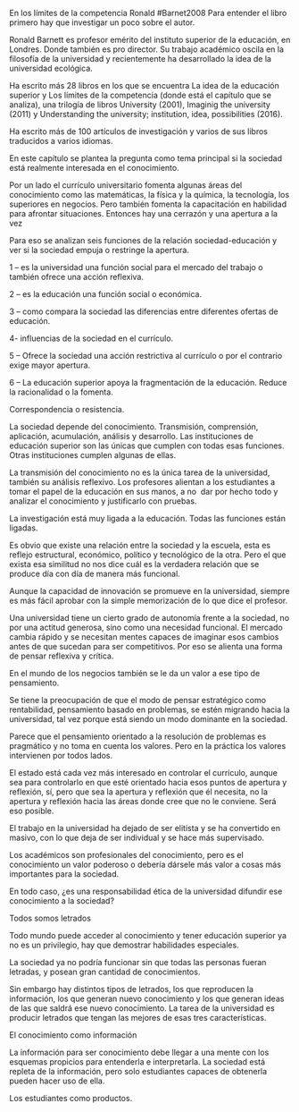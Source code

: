 En los límites de la competencia Ronald #Barnet2008 
Para entender el libro primero hay que investigar un poco sobre el autor.

Ronald Barnett es profesor emérito del instituto superior de la educación, en Londres. Donde también es pro director. Su trabajo académico oscila en la filosofía de la universidad y recientemente ha desarrollado la idea de la universidad ecológica.

Ha escrito más 28 libros en los que se encuentra La idea de la educación superior y Los límites de la competencia (donde está el capítulo que se analiza), una trilogía de libros University (2001), Imaginig the university (2011) y Understanding the university; institution, idea, possibilities (2016).

Ha escrito más de 100 artículos de investigación y varios de sus libros traducidos a varios idiomas.

En este capítulo se plantea la pregunta como tema principal si la sociedad está realmente interesada en el conocimiento.

Por un lado el currículo universitario fomenta algunas áreas del conocimiento como las matemáticas, la física y la química, la tecnología, los superiores en negocios. Pero también fomenta la capacitación en habilidad para afrontar situaciones. Entonces hay una cerrazón y una apertura a la vez

Para eso se analizan seis funciones de la relación sociedad-educación y ver si la sociedad empuja o restringe la apertura.

1 – es la universidad una función social para el mercado del trabajo o también ofrece una acción reflexiva.

2 – es la educación una función social o económica.

3 – como compara la sociedad las diferencias entre diferentes ofertas de educación.

4- influencias de la sociedad en el currículo.

5 – Ofrece la sociedad una acción restrictiva al currículo o por el contrario exige mayor apertura.

6 – La educación superior apoya la fragmentación de la educación. Reduce la racionalidad o la fomenta.

Correspondencia o resistencia.

La sociedad depende del conocimiento. Transmisión, comprensión, aplicación, acumulación, análisis y desarrollo. Las instituciones de educación superior son las únicas que cumplen con todas esas funciones. Otras instituciones cumplen algunas de ellas.

La transmisión del conocimiento no es la única tarea de la universidad, también su análisis reflexivo. Los profesores alientan a los estudiantes a tomar el papel de la educación en sus manos, a no  dar por hecho todo y analizar el conocimiento y justificarlo con pruebas.

La investigación está muy ligada a la educación. Todas las funciones están ligadas.

Es obvio que existe una relación entre la sociedad y la escuela, esta es reflejo estructural, económico, político y tecnológico de la otra. Pero el que exista esa similitud no nos dice cuál es la verdadera relación que se produce día con día de manera más funcional.

Aunque la capacidad de innovación se promueve en la universidad, siempre es más fácil aprobar con la simple memorización de lo que dice el profesor.

Una universidad tiene un cierto grado de autonomía frente a la sociedad, no por una actitud generosa, sino como una necesidad funcional. El mercado cambia rápido y se necesitan mentes capaces de imaginar esos cambios antes de que sucedan para ser competitivos. Por eso se alienta una forma de pensar reflexiva y crítica.

En el mundo de los negocios también se le da un valor a ese tipo de pensamiento.

Se tiene la preocupación de que el modo de pensar estratégico como rentabilidad, pensamiento basado en problemas, se estén migrando hacia la universidad, tal vez porque está siendo un modo dominante en la sociedad.

Parece que el pensamiento orientado a la resolución de problemas es pragmático y no toma en cuenta los valores. Pero en la práctica los valores intervienen por todos lados.

El estado está cada vez más interesado en controlar el currículo, aunque sea para controlarlo en que esté orientado hacia esos puntos de apertura y reflexión, sí, pero que sea la apertura y reflexión que él necesita, no la apertura y reflexión hacia las áreas donde cree que no le conviene. Será eso posible.

El trabajo en la universidad ha dejado de ser elitista y se ha convertido en masivo, con lo que deja de ser individual y se hace más supervisado.

Los académicos son profesionales del conocimiento, pero es el conocimiento un valor poderoso o debería dársele más valor a cosas más importantes para la sociedad.

En todo caso, ¿es una responsabilidad ética de la universidad difundir ese conocimiento a la sociedad?

Todos somos letrados

Todo mundo puede acceder al conocimiento y tener educación superior ya no es un privilegio, hay que demostrar habilidades especiales.

La sociedad ya no podría funcionar sin que todas las personas fueran letradas, y posean gran cantidad de conocimientos.

Sin embargo hay distintos tipos de letrados, los que reproducen la información, los que generan nuevo conocimiento y los que generan ideas de las que saldrá ese nuevo conocimiento. La tarea de la universidad es producir letrados que tengan las mejores de esas tres características.

El conocimiento como información

La información para ser conocimiento debe llegar a una mente con los esquemas propicios para entenderla e interpretarla. La sociedad está repleta de la información, pero solo estudiantes capaces de obtenerla pueden hacer uso de ella.

Los estudiantes como productos.